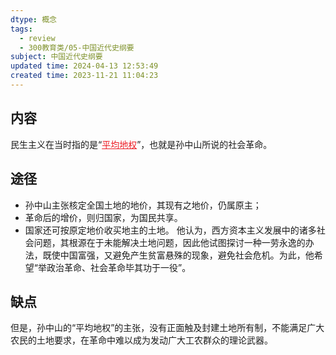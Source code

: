 ```yaml
---
dtype: 概念
tags:
  - review
  - 300教育类/05-中国近代史纲要
subject: 中国近代史纲要
updated time: 2024-04-13 12:53:49
created time: 2023-11-21 11:04:23
---
```

## 内容
民生主义在当时指的是“<font color=#ed1c24><u>平均地权</u></font>”，也就是孙中山所说的社会革命。
## 途径
- 孙中山主张核定全国土地的地价，其现有之地价，仍属原主；
- 革命后的增价，则归国家，为国民共享。
- 国家还可按原定地价收买地主的土地。
他认为，西方资本主义发展中的诸多社会问题，其根源在于未能解决土地问题，因此他试图探讨一种一劳永逸的办法，既使中国富强，又避免产生贫富悬殊的现象，避免社会危机。为此，他希望“举政治革命、社会革命毕其功于一役”。
## 缺点
但是，孙中山的“平均地权”的主张，没有正面触及封建土地所有制，不能满足广大农民的土地要求，在革命中难以成为发动广大工农群众的理论武器。
